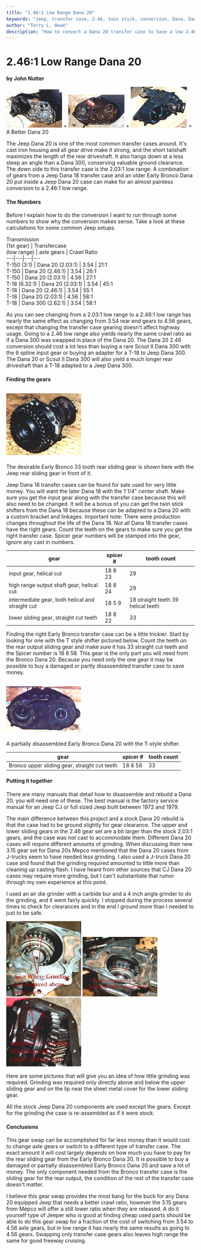```yaml
---
title: "2.46:1 Low Range Dana 20"
keywords: "Jeep, transfer case, 2.46, twin stick, conversion, Dana, Dana 20, Early Bronco gears, Dana 18 gears"
author: "Terry L. Howe"
description: "How to convert a Dana 20 transfer case to have a low 2.46:1 low range.  The conversion uses parts from the junk yard and works for Jeep and IH Dana 20s."
---
```

# 2.46:1 Low Range Dana 20

**by John Nutter**

[![Jeep Dana 20](../../../img/xfer/updates/2.46-20/20-1s.jpg)](../../../img/xfer/updates/2.46-20/20-1.jpg) + [![Early Bronco Dana 20](../../../img/xfer/updates/2.46-20/20-2s.jpg)](../../../img/xfer/updates/2.46-20/20-2.jpg) + [![Jeep Dana 18](../../../img/xfer/updates/2.46-20/20-3s.jpg)](../../../img/xfer/updates/2.46-20/20-3.jpg) =  
A Better Dana 20 

The Jeep Dana 20 is one of the most common transfer cases around. It's cast iron housing and all gear drive make it strong, and the short tailshaft maximizes the length of the rear driveshaft. It also hangs down at a less steep an angle than a Dana 300, conserving valuable ground clearance. The down side to this transfer case is the 2.03:1 low range. A combination of gears from a Jeep Dana 18 transfer case and an older Early Bronco Dana 20 put inside a Jeep Dana 20 case can make for an almost painless conversion to a 2.46:1 low range.

#### The Numbers

Before I explain how to do the conversion I want to run through some numbers to show why the conversion makes sense. Take a look at these calculations for some common Jeep setups. 

Transmission  
(1st gear)  |  Transfercase   
(low range)  |  axle gears  |  Crawl Ratio   
---|---|---|---  
T-150 (3:1) |  Dana 20 (2.03:1) |  3.54 |  21:1   
T-150 |  Dana 20 (2.46:1) |  3.54 | 26:1  
T-150 | Dana 20 (2.03:1) |  4.56 | 27:1  
T-18 (6.32:1) | Dana 20 (2.03:1) |  3.54 | 45:1  
T-18 | Dana 20 (2.46:1) |  3.54 |  55:1  
T-18 | Dana 20 (2.03:1) |  4.56 | 58:1  
T-18 | Dana 300 (2.62:1) |  3.54 | 58:1  
  
As you can see changing from a 2.03:1 low range to a 2.46:1 low range has nearly the same effect as changing from 3.54 rear end gears to 4.56 gears, except that changing the transfer case gearing doesn't affect highway usage. Going to a 2.46 low range also yields nearly the same crawl ratio as if a Dana 300 was swapped in place of the Dana 20. The Dana 20 2.46 conversion should cost a lot less than buying a rare Scout II Dana 300 with the 6 spline input gear or buying an adapter for a T-18 to Jeep Dana 300. The Dana 20 or Scout II Dana 300 will also yield a much longer rear driveshaft than a T-18 adapted to a Jeep Dana 300.

#### Finding the gears

[![sliding gears](../../../img/xfer/updates/2.46-20/20-4s.jpg)](../../../img/xfer/updates/2.46-20/20-4.jpg)   
---  
The desirable Early Bronco 33 tooth rear sliding gear is shown here with the Jeep rear sliding gear in front of it.   
  
Jeep Dana 18 transfer cases can be found for sale used for very little money. You will want the later Dana 18 with the 1 1/4" center shaft. Make sure you get the input gear along with the transfer case because this will also need to be changed. It will be a bonus of you can get the twin stick shifters from the Dana 18 because these can be adapted to a Dana 20 with a custom bracket and linkages. Important note: There were production changes throughout the life of the Dana 18. Not all Dana 18 transfer cases have the right gears. Count the teeth on the gears to make sure you get the right transfer case. Spicer gear numbers will be stamped into the gear, ignore any cast in numbers. 

gear |  spicer # | tooth count  
---|---|---  
input gear, helical cut|  18 8 23 |  29  
high range output shaft gear, helical cut |  18 8 24 | 29  
intermediate gear, both helical and straight cut |  18 5 9 |  18 straight teeth 39 helical teeth  
lower sliding gear, straight cut teeth |  18 8 22 |  33   
  
Finding the right Early Bronco transfer case can be a little trickier. Start by looking for one with the T style shifter pictured below. Count the teeth on the rear output sliding gear and make sure it has 33 straight cut teeth and the Spicer number is 18 8 58. This gear is the only part you will need from the Bronco Dana 20. Because you need only the one gear it may be possible to buy a damaged or partly disassembled transfer case to save money.

[![Early Bronco Dana 20](../../../img/xfer/updates/2.46-20/20-5s.jpg)](../../../img/xfer/updates/2.46-20/20-5.jpg)   
---  
A partially disassembled Early Bronco Dana 20 with the T-style shifter.   
  
gear |  spicer # | tooth count  
---|---|---  
Bronco upper sliding gear, straight cut teeth |  18 8 58 |  33   
  
#### Putting it together

There are many manuals that detail how to disassemble and rebuild a Dana 20, you will need one of these. The best manual is the factory service manual for an Jeep CJ or full sized Jeep built between 1972 and 1979.

The main difference between this project and a stock Dana 20 rebuild is that the case had to be ground slightly for gear clearance. The upper and lower sliding gears in the 2.46 gear set are a bit larger than the stock 2.03:1 gears, and the case was not cast to accommodate them. Different Dana 20 cases will require different amounts of grinding. When discussing their new 3.15 gear set for Dana 20s Mepco mentioned that the Dana 20 cases from J-trucks seem to have needed less grinding. I also used a J-truck Dana 20 case and found that the grinding required amounted to little more than cleaning up casting flash. I have heard from other sources that CJ Dana 20 cases may require more grinding, but I can't substantiate that rumor through my own experience at this point.

I used an air die grinder with a carbide bur and a 4 inch angle grinder to do the grinding, and it went fairly quickly. I stopped during the process several times to check for clearances and in the end I ground more than I needed to just to be safe.

[![Material to remove](../../../img/xfer/updates/2.46-20/20-6s.jpg)](../../../img/xfer/updates/2.46-20/20-6.jpg) [![Material to remove](../../../img/xfer/updates/2.46-20/20-7s.jpg)](../../../img/xfer/updates/2.46-20/20-7.jpg) [![Material to remove](../../../img/xfer/updates/2.46-20/20-8s.jpg)](../../../img/xfer/updates/2.46-20/20-8.jpg) 

Here are some pictures that will give you an idea of how little grinding was required. Grinding was required only directly above and below the upper sliding gear and on the lip near the sheet metal cover for the lower sliding gear.

All the stock Jeep Dana 20 components are used except the gears. Except for the grinding the case is re-assembled as if it were stock.

#### Conclusions

This gear swap can be accomplished for far less money than it would cost to change axle gears or switch to a different type of transfer case. The exact amount it will cost largely depends on how much you have to pay for the rear sliding gear from the Early Bronco Dana 20. It is possible to buy a damaged or partially disassembled Early Bronco Dana 20 and save a lot of money. The only component needed from the Bronco transfer case is the sliding gear for the rear output, the condition of the rest of the transfer case doesn't matter.

I believe this gear swap provides the most bang for the buck for any Dana 20 equipped Jeep that needs a better crawl ratio, however the 3.15 gears from Mepco will offer a still lower ratio when they are released. A do it yourself type of Jeeper who is good at finding cheap used parts should be able to do this gear swap for a fraction of the cost of switching from 3.54 to 4.56 axle gears, but in low range it has nearly the same results as going to 4.56 gears. Swapping only transfer case gears also leaves high range the same for good freeway cruising.